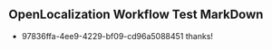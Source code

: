 ## OpenLocalization Workflow Test MarkDown
* 97836ffa-4ee9-4229-bf09-cd96a5088451 
thanks!<!--HONumber=Mar16_HO1-->
